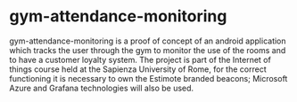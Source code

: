 # gym-attendance-monitoring

gym-attendance-monitoring is a proof of concept of an android application which tracks the user through the gym to monitor the use of the rooms and to have a customer loyalty system. 
The project is part of the Internet of things course held at the Sapienza University of Rome, for the correct functioning it is necessary to own the Estimote branded beacons; Microsoft Azure and Grafana technologies will also be used.
